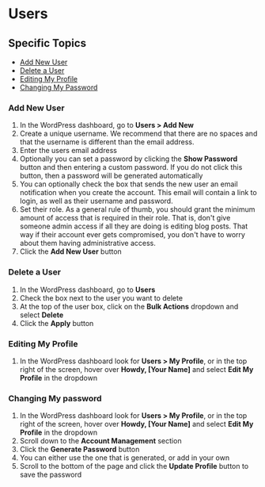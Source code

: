 # Users


## Specific Topics

- [Add New User](#addUser)
- [Delete a User](#deleteUser)
- [Editing My Profile](#myProfile)
- [Changing My Password](#changePassword)


### <a name="addUser"></a> Add New User

1. In the WordPress dashboard, go to **Users > Add New**
2. Create a unique username. We recommend that there are no spaces and that the username is different than the email address. 
3. Enter the users email address
4. Optionally you can set a password by clicking the **Show Password** button and then entering a custom password. If you do not click this button, then a password will be generated automatically
5. You can optionally check the box that sends the new user an email notification when you create the account. This email will contain a link to login, as well as their username and password.
6. Set their role. As a general rule of thumb, you should grant the minimum amount of access that is required in their role. That is, don't give someone admin access if all they are doing is editing blog posts. That way if their account ever gets compromised, you don't have to worry about them having administrative access.
7. Click the **Add New User** button



### <a name="deleteUser"></a> Delete a User

1. In the WordPress dashboard, go to **Users**
2. Check the box next to the user you want to delete
3. At the top of the user box, click on the **Bulk Actions** dropdown and select **Delete**
4. Click the **Apply** button


### <a name="myProfile"></a> Editing My Profile

1. In the WordPress dashboard look for **Users > My Profile**, or in the top right of the screen, hover over **Howdy, [Your Name]** and select **Edit My Profile** in the dropdown


### <a name="changePassword"></a> Changing My password

1. In the WordPress dashboard look for **Users > My Profile**, or in the top right of the screen, hover over **Howdy, [Your Name]** and select **Edit My Profile** in the dropdown
2. Scroll down to the **Account Management** section
3. Click the **Generate Password** button
4. You can either use the one that is generated, or add in your own
5. Scroll to the bottom of the page and click the **Update Profile** button to save the password